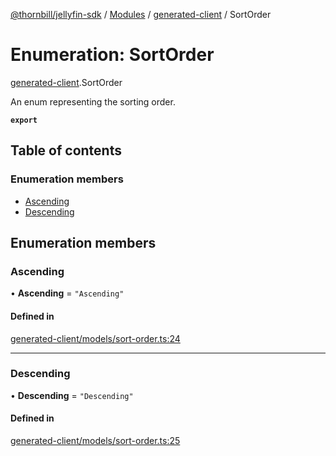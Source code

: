 [@thornbill/jellyfin-sdk](../README.md) / [Modules](../modules.md) / [generated-client](../modules/generated_client.md) / SortOrder

# Enumeration: SortOrder

[generated-client](../modules/generated_client.md).SortOrder

An enum representing the sorting order.

**`export`**

## Table of contents

### Enumeration members

- [Ascending](generated_client.SortOrder.md#ascending)
- [Descending](generated_client.SortOrder.md#descending)

## Enumeration members

### Ascending

• **Ascending** = `"Ascending"`

#### Defined in

[generated-client/models/sort-order.ts:24](https://github.com/thornbill/jellyfin-sdk-typescript/blob/eb13db7/src/generated-client/models/sort-order.ts#L24)

___

### Descending

• **Descending** = `"Descending"`

#### Defined in

[generated-client/models/sort-order.ts:25](https://github.com/thornbill/jellyfin-sdk-typescript/blob/eb13db7/src/generated-client/models/sort-order.ts#L25)
